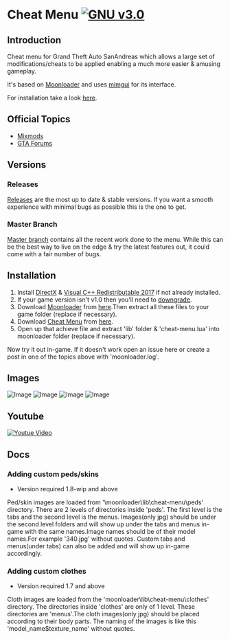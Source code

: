 # Cheat Menu      [![GNU v3.0](https://img.shields.io/badge/license-GNU-blue.svg?style=flat)](https://github.com/inanahammad/Cheat-Menu/blob/master/LICENSE)

## Introduction

Cheat menu for Grand Theft Auto SanAndreas which allows a large set of modifications/cheats to be applied enabling a much more easier & amusing gameplay.

It's based on [Moonloader](https://gtaforums.com/topic/890987-moonloader/) and uses [mimgui](https://github.com/THE-FYP/mimgui) for its interface.

For installation take a look [here](https://github.com/inanahammad/Cheat-Menu/wiki/Installation).
## Official Topics

- [Mixmods](https://forum.mixmods.com.br/f5-scripts-codigos/t1777-lua-cheat-menu)
- [GTA Forums](https://gtaforums.com/topic/930023-mooncheat-menu/)


## Versions

### Releases
[Releases](https://github.com/inanahammad/Cheat-Menu/releases) are the most up to date & stable versions. If you want a smooth experience with minimal bugs as possible this is the one to get.

### Master Branch
[Master branch](https://github.com/inanahammad/Cheat-Menu) contains all the recent work done to the menu. While this can be the best way to live on the edge & try the latest features out, it could come with a fair number of bugs.


## Installation

1. Install [DirectX](https://www.microsoft.com/en-us/download/details.aspx?id=35) &  [Visual C++ Redistributable 2017](https://aka.ms/vs/16/release/vc_redist.x86.exe) if not already installed.
2. If your game version isn't v1.0 then you'll need to [downgrade](https://gtaforums.com/topic/927016-san-andreas-downgrader/).
3. Download [Moonloader](https://gtaforums.com/topic/890987-moonloader/) from [here](https://blast.hk/moonloader/files/moonloader-027.0-preview2.zip).Then extract all these files to your game folder (replace if necessary).
4. Download [Cheat Menu](https://forum.mixmods.com.br/f5-scripts-codigos/t1777-lua-cheat-menu) from [here](https://github.com/inanahammad/Cheat-Menu/releases).
5. Open up that achieve file and extract 'lib' folder & 'cheat-menu.lua' into moonloader folder (replace if necessary).

Now try it out in-game. If it doesn't work open an issue here or create a post in one of the topics above with 'moonloader.log'.


## Images
![Image](https://i.imgur.com/zY2ij0V.jpg)
![Image](https://i.imgur.com/YLSjCQM.jpg)
![Image](https://i.imgur.com/tz4FsNj.jpg)
![Image](https://i.imgur.com/9JWR9fa.jpg)


## Youtube
[![Youtue Video](https://img.youtube.com/vi/XF1bhn74s2M/0.jpg)](https://www.youtube.com/watch?v=XF1bhn74s2M)


## Docs

### Adding custom peds/skins
- Version required 1.8-wip and above
 
Ped/skin images are loaded from '\moonloader\lib\cheat-menu\peds\' directory. There are 2 levels of directories inside 'peds'. The first level is the tabs and the second level is the menus. Images(only jpg) should be under the second level folders and will show up under the tabs and menus in-game with the same names.Image names should be of their model names.For example '340.jpg' without quotes. Custom tabs and menus(under tabs) can also be added and will show up in-game accordingly.

### Adding custom clothes
- Version required 1.7 and above

Cloth images are loaded from the 'moonloader\lib\cheat-menu\clothes' directory. The directories inside 'clothes' are only of 1 level. These directories are 'menus'.The cloth images(only jpg) should be placed according to their body parts. The naming of the images is like this 'model_name$texture_name' without quotes.
